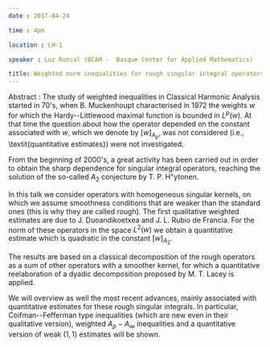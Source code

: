 ```yaml
---
date : 2017-04-24

time : 4pm

location : LH-1

speaker : Luz Roncal (BCAM -  Basque Center for Applied Mathematics)

title: Weighted norm inequalities for rough singular integral operators
---
```

Abstract : The study of weighted inequalities in Classical Harmonic
Analysis started in 70's, when B. Muckenhoupt characterised in 1972 the
weights $w$ for which the Hardy--Littlewood maximal function is bounded in
$L^p(w)$. At that time the question about how the operator depended on the
constant associated with $w$, which we denote by $[w]_{A_p}$, was not
considered (i.e., \textit{quantitative estimates}) were not investigated.

From the beginning of 2000's, a great activity has been carried out in
order to obtain the sharp dependence for singular integral operators,
reaching the solution of the so-called $A_2$ conjecture by T. P.
H\"ytonen.

In this talk we consider operators with homogeneous singular kernels, on
which we assume smoothness conditions that are weaker than the standard
ones (this is why they are called rough). The first qualitative weighted
estimates are due to J. Duoandikoetxea and J. L. Rubio de Francia. For the
norm of these operators in the space $L^2(w)$ we obtain a quantitative
estimate which is quadratic in the constant $[w]_{A_2}$.

The results are based on a classical decomposition of the rough operators
as a sum of other operators with a smoother kernel, for which a
quantitative reelaboration of a dyadic decomposition proposed by M. T.
Lacey is applied.

We will overview as well the most recent advances, mainly associated with
quantitative estimates for these rough singular integrals. In particular,
Coifman--Fefferman type inequalities (which are new even in their
qualitative version), weighted $A_p-A_{\infty}$ inequalities and a
quantitative version of weak $(1,1)$ estimates will be shown.
